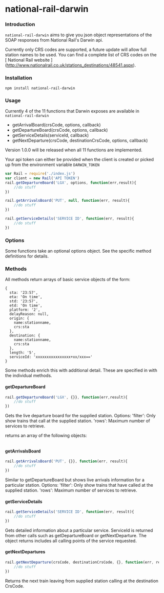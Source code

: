 # national-rail-darwin

### Introduction

`national-rail-darwin` aims to give you json object representations of the SOAP responses from National Rail's Darwin api. 

Currently only CRS codes are supported, a future update will allow full station names to be used. You can find a complete list of CRS codes on the [ National Rail website ] (http://www.nationalrail.co.uk/stations_destinations/48541.aspx).

### Installation

```
npm install national-rail-darwin
```

### Usage

Currently 4 of the 11 functions that Darwin exposes are available in `national-rail-darwin`
- getArrivalBoard(crsCode, options, callback)
- getDepartureBoard(crsCode, options, callback)
- getServiceDetails(serviceId, callback)
- getNextDeparture(crsCode, destinationCrsCode, options, callback)

Version 1.0.0 will be released when all 11 functions are implemented.

Your api token can either be provided when the client is created or picked up from the environment variable `DARWIN_TOKEN`

```javascript
var Rail = require('./index.js')
var client = new Rail('API TOKEN')
rail.getDepartureBoard('LGX', options, function(err,result){
    //do stuff
})

rail.getArrivalsBoard('PUT', null, function(err, result){
    //do stuff
})

rail.getServiceDetails('SERVICE ID', function(err, result){
    //do stuff
})
```

### Options

Some functions take an optional options object. See the specific method definitions for details.

### Methods

All methods return arrays of basic service objects of the form:
```
{ 
  sta: '23:57',
  eta: 'On time',
  std: '23:57',
  etd: 'On time',
  platform: '2',
  delayReason: null,
  origin: {
    name:stationname,
    crs:sta
  },
  destination: {    
    name:stationname,
    crs:sta 
  },
  length: '5',
  serviceId: 'xxxxxxxxxxxxxxxx+xx/xxx=='
}
```       
Some methods enrich this with additional detail. These are specified in with the individual methods.

#### getDepartureBoard
```javascript
rail.getDepartureBoard('LGX', {}}, function(err,result){
    //do stuff
})
```

Gets the live departure board for the supplied station. 
Options:
'filter': Only show trains that call at the supplied station.
'rows': Maximum number of services to retrieve.

returns an array of the following objects:
```

```
#### getArrivalsBoard

```javascript
rail.getArrivalsBoard('PUT', {}}, function(err, result){
    //do stuff
})
```
Similar to getDepartureBoard but shows live arrivals information for a particular station.
Options:
'filter': Only show trains that have called at the supplied station.
'rows': Maximum number of services to retrieve.

#### getServiceDetails
```javascript
rail.getServiceDetails('SERVICE ID', function(err, result){
    //do stuff
})
```

Gets detailed information about a particular service. ServiceId is returned from other calls such as getDepartureBoard or getNextDeparture. The object returns includes all calling points of the service requested.

#### getNextDepartures
```javascript
rail.getNextDeparture(crsCode, destinationCrsCode, {}, function(err, result){
    //do stuff
})
```
Returns the next train leaving from supplied station calling at the destination CrsCode.

